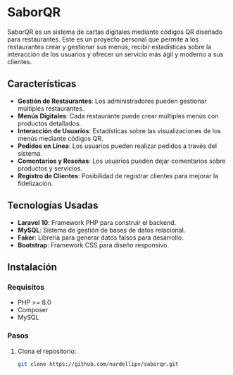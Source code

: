 # SaborQR

SaborQR es un sistema de cartas digitales mediante códigos QR diseñado para restaurantes. Este es un proyecto personal que permite a los restaurantes crear y gestionar sus menús, recibir estadísticas sobre la interacción de los usuarios y ofrecer un servicio más ágil y moderno a sus clientes.

## Características

- **Gestión de Restaurantes**: Los administradores pueden gestionar múltiples restaurantes.
- **Menús Digitales**: Cada restaurante puede crear múltiples menús con productos detallados.
- **Interacción de Usuarios**: Estadísticas sobre las visualizaciones de los menús mediante códigos QR.
- **Pedidos en Línea**: Los usuarios pueden realizar pedidos a través del sistema.
- **Comentarios y Reseñas**: Los usuarios pueden dejar comentarios sobre productos y servicios.
- **Registro de Clientes**: Posibilidad de registrar clientes para mejorar la fidelización.

## Tecnologías Usadas

- **Laravel 10**: Framework PHP para construir el backend.
- **MySQL**: Sistema de gestión de bases de datos relacional.
- **Faker**: Librería para generar datos falsos para desarrollo.
- **Bootstrap**: Framework CSS para diseño responsivo.

## Instalación

### Requisitos

- PHP >= 8.0
- Composer
- MySQL

### Pasos

1. Clona el repositorio:

   ```bash
   git clone https://github.com/nardellipv/saborqr.git
